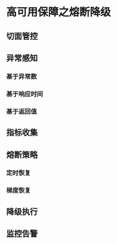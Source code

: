 # 高可用保障之熔断降级

## 切面管控

## 异常感知
### 基于异常数
### 基于响应时间
### 基于返回值

## 指标收集

## 熔断策略
### 定时恢复
### 梯度恢复

## 降级执行

## 监控告警


